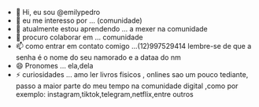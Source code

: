 - 👋 Hi, eu sou @emilypedro
- 👀 eu me interesso por ... (comunidade)
- 🌱 atualmente estou aprendendo ... a mexer na comunidade
- 💞️ procuro colaborar em  ... comunidade
- 📫 como entrar em contato comigo ...(12)997529414 lembre-se de que a senha é o nome do seu namorado e a dataa do nm 
- 😄 Pronomes ... ela,dela
- ⚡ curiosidades ... amo ler livros fisicos , onlines sao um pouco tediante, passo a maior parte do meu tempo  na comunidade digital ,como por exemplo: instagram,tiktok,telegram,netflix,entre outros

<!---
emilypedro/emilypedro is a ✨ special ✨ repository because its `README.md` (this file) appears on your GitHub profile.
You can click the Preview link to take a look at your changes.
--->
